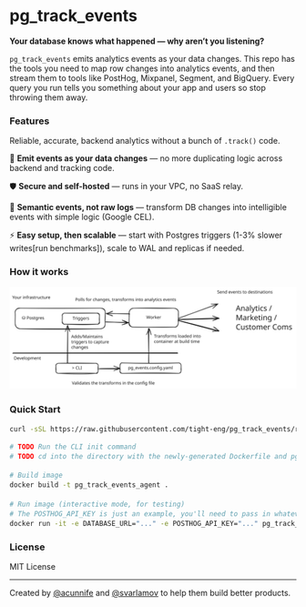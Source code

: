 # pg_track_events

**Your database knows what happened — why aren’t you listening?**

`pg_track_events` emits analytics events as your data changes. This repo has the tools you need to map row changes into analytics events, and then stream them to tools like PostHog, Mixpanel, Segment, and BigQuery. Every query you run tells you something about your app and users so stop throwing them away.

### Features

Reliable, accurate, backend analytics without a bunch of `.track()` code.

🔄 **Emit events as your data changes** — no more duplicating logic across backend and tracking code.

🛡️ **Secure and self-hosted** — runs in your VPC, no SaaS relay.

🧠 **Semantic events, not raw logs** — transform DB changes into intelligible events with simple logic (Google CEL).

⚡️ **Easy setup, then scalable** — start with Postgres triggers (1-3% slower writes[run benchmarks]), scale to WAL and replicas if needed.

### How it works

![alt](docs/public/diagram.svg)

### Quick Start

```bash
curl -sSL https://raw.githubusercontent.com/tight-eng/pg_track_events/refs/heads/main/install.sh | bash
```

```bash
# TODO Run the CLI init command
# TODO cd into the directory with the newly-generated Dockerfile and pg_track_events.config.yaml

# Build image
docker build -t pg_track_events_agent .

# Run image (interactive mode, for testing)
# The POSTHOG_API_KEY is just an example, you'll need to pass in whatever env vars you're referencing from your pg_track_events.config.yaml file
docker run -it -e DATABASE_URL="..." -e POSTHOG_API_KEY="..." pg_track_events_agent
```

### License

MIT License

---

Created by [@acunnife](https://github.com/acunniffe) and [@svarlamov](https://github.com/svarlamov) to help them build better products.

